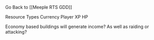 Go Back to [[Meeple RTS GDD]]

Resource Types
Currency
Player XP
HP


Economy based buildings will generate income?
As well as raiding or attacking?